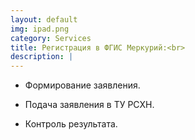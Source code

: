 ```yaml
---
layout: default
img: ipad.png
category: Services
title: Регистрация в ФГИС Меркурий:<br>
description: |
---
```

- Формирование заявления.

- Подача заявления в ТУ РСХН.

- Контроль результата.
